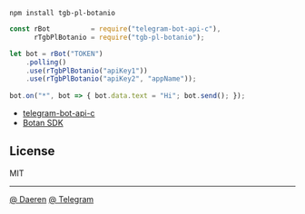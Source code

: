 ```
npm install tgb-pl-botanio
```

```js
const rBot          = require("telegram-bot-api-c"),
      rTgbPlBotanio = require("tgb-pl-botanio");

let bot = rBot("TOKEN")
    .polling()
    .use(rTgbPlBotanio("apiKey1"))
    .use(rTgbPlBotanio("apiKey2", "appName"));
	
bot.on("*", bot => { bot.data.text = "Hi"; bot.send(); });
```


* [telegram-bot-api-c][3]
* [Botan SDK][4]



## License

MIT

----------------------------------
[@ Daeren][1]
[@ Telegram][2]


[1]: http://666.io
[2]: https://telegram.me/io666
[3]: https://npmjs.com/package/telegram-bot-api-c
[4]: https://github.com/botanio/sdk#js